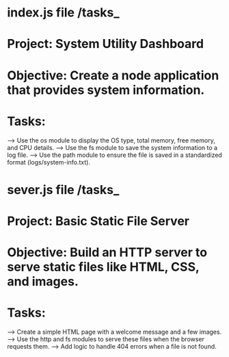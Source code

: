 # index.js file /tasks_
# Project: System Utility Dashboard
# Objective: Create a node application that provides system information.
# Tasks:
--> Use the os module to display the OS type, total memory, free memory, and CPU details.
--> Use the fs module to save the system information to a log file.
--> Use the path module to ensure the file is saved in a standardized format (logs/system-info.txt).

# sever.js file /tasks_

# Project: Basic Static File Server

# Objective: Build an HTTP server to serve static files like HTML, CSS, and images.
# Tasks:
--> Create a simple HTML page with a welcome message and a few images.
--> Use the http and fs modules to serve these files when the browser requests them.
--> Add logic to handle 404 errors when a file is not found.
